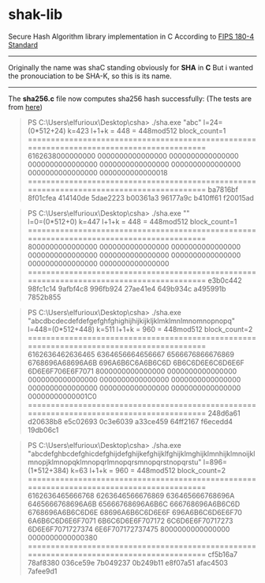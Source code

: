 # shak-lib

Secure Hash Algorithm library implementation in C
According to [FIPS 180-4 Standard](https://doi.org/10.6028/NIST.FIPS.180-4)

---

Originally the name was shaC standing obviously for **SHA** in **C**
But i wanted the pronouciation to be SHA-K, so this is its name.

---

The **sha256.c** file now computes sha256 hash successfully:
(The tests are from [here](https://www.di-mgt.com.au/sha_testvectors.html))

> PS C:\Users\elfurioux\Desktop\csha> ./sha.exe "abc"
> l=24=(0*512+24) k=423
l+1+k = 448 = 448mod512
block_count=1
=========================================================================================
6162638000000000 0000000000000000 0000000000000000 0000000000000000 0000000000000000 0000000000000000 0000000000000000 0000000000000018
=========================================================================================
ba7816bf 8f01cfea 414140de 5dae2223 b00361a3 96177a9c b410ff61 f20015ad

> PS C:\Users\elfurioux\Desktop\csha> ./sha.exe ""   
> l=0=(0*512+0) k=447
l+1+k = 448 = 448mod512
block_count=1
=========================================================================================
8000000000000000 0000000000000000 0000000000000000 0000000000000000 0000000000000000 0000000000000000 0000000000000000 0000000000000000
=========================================================================================
e3b0c442 98fc1c14 9afbf4c8 996fb924 27ae41e4 649b934c a495991b 7852b855

> PS C:\Users\elfurioux\Desktop\csha> ./sha.exe "abcdbcdecdefdefgefghfghighijhijkijkljklmklmnlmnomnopnopq"
> l=448=(0*512+448) k=511
l+1+k = 960 = 448mod512
block_count=2
=========================================================================================
6162636462636465 6364656664656667 6566676866676869 6768696A68696A6B 696A6B6C6A6B6C6D 6B6C6D6E6C6D6E6F 6D6E6F706E6F7071 8000000000000000
0000000000000000 0000000000000000 0000000000000000 0000000000000000 0000000000000000 0000000000000000 0000000000000000 00000000000001C0
=========================================================================================
248d6a61 d20638b8 e5c02693 0c3e6039 a33ce459 64ff2167 f6ecedd4 19db06c1

> PS C:\Users\elfurioux\Desktop\csha> ./sha.exe "abcdefghbcdefghicdefghijdefghijkefghijklfghijklmghijklmnhijklmnoijklmnopjklmnopqklmnopqrlmnopqrsmnopqrstnopqrstu"
> l=896=(1*512+384) k=63
l+1+k = 960 = 448mod512
block_count=2
=========================================================================================
6162636465666768 6263646566676869 636465666768696A 6465666768696A6B 65666768696A6B6C 666768696A6B6C6D 6768696A6B6C6D6E 68696A6B6C6D6E6F
696A6B6C6D6E6F70 6A6B6C6D6E6F7071 6B6C6D6E6F707172 6C6D6E6F70717273 6D6E6F7071727374 6E6F707172737475 8000000000000000 0000000000000380
=========================================================================================
cf5b16a7 78af8380 036ce59e 7b049237 0b249b11 e8f07a51 afac4503 7afee9d1

